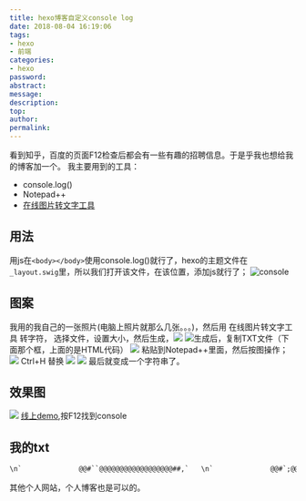 ```yaml
---
title: hexo博客自定义console log
date: 2018-08-04 16:19:06
tags:
- hexo
- 前端
categories:
- hexo
password:
abstract:
message:
description:
top:
author:
permalink:
---
```


看到知乎，百度的页面F12检查后都会有一些有趣的招聘信息。于是乎我也想给我的博客加一个。
我主要用到的工具：
* console.log()
* Notepad++
* [在线图片转文字工具](http://picascii.com)

<!--more-->
## 用法
用js在`<body></body>`使用console.log()就行了，hexo的主题文件在`_layout.swig`里，所以我们打开该文件，在该位置，添加js就行了；
![console](:category/console-log/console.png)
## 图案
我用的我自己的一张照片(电脑上照片就那么几张。。。)，然后用 在线图片转文字工具 转字符，
选择文件，设置大小，然后生成，![](:category/console-log/QQ截图1.png) 
![](:category/console-log/QQ图片2.png)生成后，复制TXT文件（下面那个框，上面的是HTML代码）
![](:category/console-log/QQ截图3.png)
粘贴到Notepad++里面，然后按图操作；
![](:category/console-log/QQ截图4.png)
Ctrl+H 替换
![](:category/console-log/QQ截图5.png)
![](:category/console-log/QQ截图6.png)
最后就变成一个字符串了。
## 效果图
![](:category/console-log/QQ截图7.png)
[线上demo](https://lruihao.cn),按F12找到console

## 我的txt
```txt
\n`              @@#``@@@@@@@@@@@@@@@@@@##,`   \n`              @@#`;@@@@@@@@@@@@@@@@@@@':'   \n`              @@#`@@@@@@@@@@@@@@@@@@@#+#;`  \n`              @@#`@@@@@@@@@@@@@@@@@@###@'.  \n`              @@+.@@@@@@@@@@@@@@@@@@@@@##,  \n`              @@#,@@@@@@@@@@@@@@@@@@@@@@#,  \n`              #@#:@@@@@@@@@@@@@@@@@@@@@@@,  \n`              #@#'@@@@@@@@@@@@@@@@@@@@@@@.  \n`              +@#;@@@@@@@@@@@@@@@@@@@@@@#   \n`          `;: ;@#'@@@@@@@@@@@@@@@@@@+'+@'   \n`    `,,;';'+';'@@+:@@@@@@@@@@@@##@#',.:#;   \n,, ``    ``..,:;@@#'@@@@@@@@#####@@@@#:`:.   \n`       `````:++@@@@@@@@@@@@@###@@@@#+,..    \n        ``````.#@@@@@@@@@@@@@@#@@@#++#'``    \n`    ```.,,:,.`:@@@@@@@@@@@@@###@@@##'.`     \n``..`````..,::;+@@@@@@@@@@@@#+`::+##'`.      \n`      ````.```,@@@@@@@@@@@##;``.,';` `      \n``.;@@@@@@@@@@@@@@@@@@@@@@###;``..``````     \n#@@@@@@@@@@@@@@@@@@@@@@@@##@#;``,``,.``      \n@@@@@@@@@@@@@@@@@@@.`````..``.. +` `:`       \n@+''++#####@@#`.@@@``````` ` `,```  ``       \n';;;;'+##+'+.`;+@@@,..```` `` :,.            \n;::,,:;+#++``,,#@@@'..``````` ,`.``          \n;,,,,...'#.,,..#@@@#,,.`````` .````          \n:,,,,....`,::;''+#@#;,..`````````.``         \n:,,,.....'##++''';:+':,.`..,,...`            \n:,,,...#####+'+#@@@'.';+:.  ` ``             \n;,,.`'####'#,`.`+@@@+'``` `.`                \n;,.`#@@@#+:'+++##+@##@,,,,`                  \n',.#@@###'''';:,.```,+#.                     \n+,#@@@####;,,..```````````````         `.:,::\n+@@@@###+;,,..``````````````````          `.,\n#@@@##+',,,........``````````````            \n@@@@#+:,,,,`........``````````               \n@@@#+:,,,,.`````.....``````````           `` \n@@##':,......`````....```  `````          ```\n@@@#':,....,..``````..````    ```         ```\n@@@#',....,,,..```````````     ```         ..\n@@@#,.....,,,,.``  ````````   ``````         \n@@@+....,,,,,..`````````````   ``````````    \n@@@:....,,,,.LiRuihao````````  ```````````` \n#@@,....,,,,.Always Be Yourself !````````````\n,##,,...,::,.````````````..``````   `......``\n,'#,,..,,:::.`````````........``````   `.,,..\n\n你好！\n欢迎进入什么都不会的李瑞豪的个人网站！\nhttps://lruihao.cn\nhttps://www.lruihao.cn\nhttps://lruihao.github.io\nhttps://liruihao.coding.me\n\n\n\n
```

其他个人网站，个人博客也是可以的。